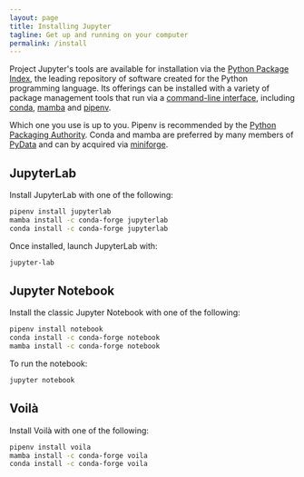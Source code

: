 ```yaml
---
layout: page
title: Installing Jupyter
tagline: Get up and running on your computer
permalink: /install
---
```


Project Jupyter's tools are available for installation via the [Python Package Index](https://pypi.org/), the leading repository of software created for the Python programming language. Its offerings can be installed with a variety of package management tools that run via a [command-line interface](https://en.wikipedia.org/wiki/Command-line_interface), including [conda](https://docs.conda.io/), [mamba](https://mamba.readthedocs.io/) and [pipenv](https://pipenv.pypa.io/).

Which one you use is up to you. Pipenv is recommended by the [Python Packaging Authority](https://www.pypa.io/). Conda and mamba are preferred by many members of [PyData](https://pydata.org/) and can by acquired via [miniforge](https://github.com/conda-forge/miniforge#mambaforge).

## JupyterLab

Install JupyterLab with one of the following:

```bash
pipenv install jupyterlab
mamba install -c conda-forge jupyterlab
conda install -c conda-forge jupyterlab
```

Once installed, launch JupyterLab with:

```bash
jupyter-lab
```

## Jupyter Notebook

Install the classic Jupyter Notebook with one of the following:

```bash
pipenv install notebook
conda install -c conda-forge notebook
mamba install -c conda-forge notebook
```

To run the notebook:

```bash
jupyter notebook
```

## Voilà

Install Voilà with one of the following:

```bash
pipenv install voila
mamba install -c conda-forge voila
conda install -c conda-forge voila
```
